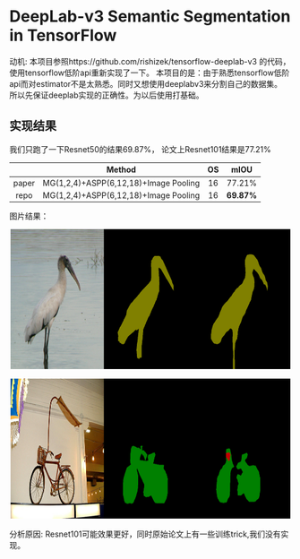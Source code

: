 # DeepLab-v3 Semantic Segmentation in TensorFlow
动机:
本项目参照https://github.com/rishizek/tensorflow-deeplab-v3 的代码，使用tensorflow低阶api重新实现了一下。
本项目的是：由于熟悉tensorflow低阶api而对estimator不是太熟悉。同时又想使用deeplabv3来分割自己的数据集。
所以先保证deeplab实现的正确性。为以后使用打基础。

## 实现结果
我们只跑了一下Resnet50的结果69.87%， 论文上Resnet101结果是77.21%

|       |Method                                | OS  | mIOU       |
|:-----:|:------------------------------------:|:---:|:----------:|
| paper | MG(1,2,4)+ASPP(6,12,18)+Image Pooling|16   | 77.21%     | 
| repo  | MG(1,2,4)+ASPP(6,12,18)+Image Pooling|16   | **69.87%** |

图片结果：
<p align="center">
  <img src="images/Image1.png" width=500 height=250>
</p>
<p align="center">
  <img src="images/Image2.png" width=500 height=250>
</p>

分析原因:
Resnet101可能效果更好，同时原始论文上有一些训练trick,我们没有实现。